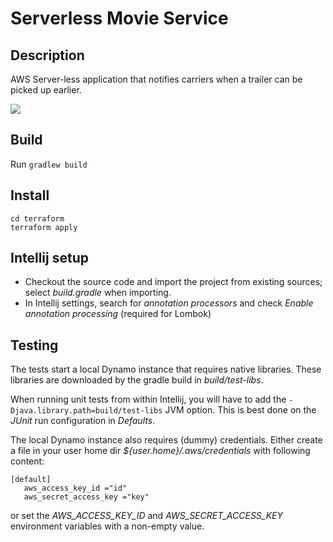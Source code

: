 Serverless Movie Service
============================

Description
-----------
AWS Server-less application that notifies carriers when a trailer can be picked up earlier.

![](docs/architecture.png)


Build
-----
Run `gradlew build`

Install
-------
```
cd terraform
terraform apply
```

Intellij setup
--------------
* Checkout the source code and import the project from existing sources; select _build.gradle_ when importing.
* In Intellij settings, search for _annotation processors_ and check _Enable annotation processing_ (required for Lombok)

Testing
-------
The tests start a local Dynamo instance that requires native libraries. These libraries are downloaded by the
 gradle build in _build/test-libs_.
 
When running unit tests from within Intellij, you will have to add the `-Djava.library.path=build/test-libs` JVM option.
This is best done on the _JUnit_ run configuration in _Defaults_.

The local Dynamo instance also requires (dummy) credentials. Either create a file in your user home dir
 _${user.home}/.aws/credentials_ with following content:
 
 ```
[default]
	aws_access_key_id ="id"
	aws_secret_access_key ="key"
```

or set the _AWS_ACCESS_KEY_ID_ and _AWS_SECRET_ACCESS_KEY_ environment variables with a non-empty value.
